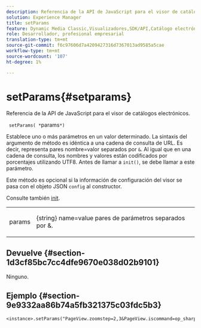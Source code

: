 ```yaml
---
description: Referencia de la API de JavaScript para el visor de catálogos electrónicos.
solution: Experience Manager
title: setParams
feature: Dynamic Media Classic,Visualizadores,SDK/API,Catálogo electrónico
role: Desarrollador, profesional empresarial
translation-type: tm+mt
source-git-commit: f6c97606d7a4209427316d7367013ad9585a5cae
workflow-type: tm+mt
source-wordcount: '107'
ht-degree: 1%

---
```



# setParams{#setparams}

Referencia de la API de JavaScript para el visor de catálogos electrónicos.

` setParams( *`params`*)`

Establece uno o más parámetros en un valor determinado. La sintaxis del argumento de método es idéntica a una cadena de consulta de URL. Es decir, representa pares nombre=valor separados por `&`. Al igual que en una cadena de consulta, los nombres y valores están codificados por porcentajes utilizando UTF8. Antes de llamar a `init()`, se debe llamar a este parámetro.

Este método es opcional si la información de configuración del visor se pasa con el objeto JSON `config` al constructor.

Consulte también [init](../../../c-html5-s7-aem-asset-viewers/c-html5-20-ecatalog-viewer-about/c-html5-20-ecatalog-viewer-javascriptapiref/r-html5-ecatalog-viewer-20-javascriptapiref-init.md#reference-aee94dd92a28410784f7a1792e28683b).

<table id="table_896DFF34A68A403DB93A6D597461A573"> 
 <tbody> 
  <tr> 
   <td colname="col1"> <p> <span class="codeph"> <span class="varname"> params</span> </span> </p> </td> 
   <td colname="col2"> <p> <span class="codeph"> {string}</span> name=value pares de parámetros separados por  <span class="codeph"> &amp;</span>. </p> </td> 
  </tr> 
 </tbody> 
</table>

## Devuelve {#section-1d3cf85bc7cc4dfe9670e038d02b9101}

Ninguno.

## Ejemplo {#section-9e9332aa86b74a5fb321375c03fdc5b3}

```
<instance>.setParams("PageView.zoomstep=2,3&PageView.iscommand=op_sharpen%3d1")
```

